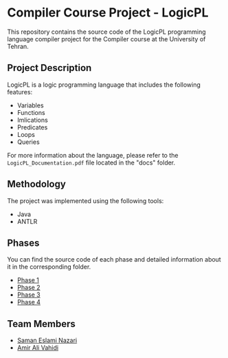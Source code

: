 # Compiler Course Project - LogicPL
This repository contains the source code of the LogicPL programming language compiler project for the Compiler course at the University of Tehran.

## Project Description
LogicPL is a logic programming language that includes the following features:
- Variables
- Functions
- Imlications
- Predicates
- Loops
- Queries

For more information about the language, please refer to the `LogicPL_Documentation.pdf` file located in the "docs" folder.

## Methodology
The project was implemented using the following tools:
- Java
- ANTLR

## Phases
You can find the source code of each phase and detailed information about it in the corresponding folder.
* [Phase 1](phase1/LogicPL-Phase1/)
* [Phase 2](phase2/LogicPL-Phase2/)
* [Phase 3](phase3/LogicPL-Phase3/)
* [Phase 4](phase4/LogicPL-Phase4/)

## Team Members
- [Saman Eslami Nazari](https://github.com/SamanEN)
- [Amir Ali Vahidi](https://github.com/Mohta3b)

